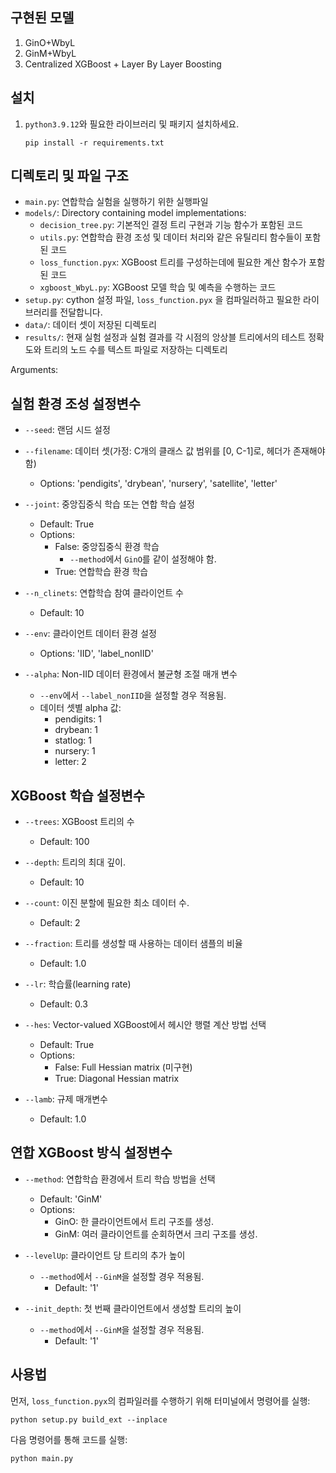 ## 구현된 모델
1. GinO+WbyL 
2. GinM+WbyL
3. Centralized XGBoost + Layer By Layer Boosting

## 설치

1. `python3.9.12`와 필요한 라이브러리 및 패키지 설치하세요.
   ```
   pip install -r requirements.txt
   ```

## 디렉토리 및 파일 구조

- `main.py`: 연합학습 실험을 실행하기 위한 실행파일 
- `models/`: Directory containing model implementations:
  - `decision_tree.py`: 기본적인 결정 트리 구현과 기능 함수가 포함된 코드 
  - `utils.py`: 연합학습 환경 조성 및 데이터 처리와 같은 유틸리티 함수들이 포함된 코드
  - `loss_function.pyx`: XGBoost 트리를 구성하는데에 필요한 계산 함수가 포함된 코드
  - `xgboost_WbyL.py`: XGBoost 모델 학습 및 예측을 수행하는 코드
- `setup.py`: cython 설정 파일, `loss_function.pyx` 을 컴파일러하고 필요한 라이브러리를 전달합니다.
- `data/`: 데이터 셋이 저장된 디렉토리
- `results/`: 현재 실험 설정과 실험 결과를 각 시점의 앙상블 트리에서의 테스트 정확도와 트리의 노드 수를 텍스트 파일로 저장하는 디렉토리

Arguments:

## 실험 환경 조성 설정변수
- `--seed`: 랜덤 시드 설정 
  
- `--filename`: 데이터 셋(가정: C개의 클래스 값 범위를 [0, C-1]로, 헤더가 존재해야 함) 
  - Options: 'pendigits', 'drybean', 'nursery', 'satellite', 'letter'

- `--joint`: 중앙집중식 학습 또는 연합 학습 설정 
  - Default: True
  - Options:
    - False: 중앙집중식 환경 학습
      - `--method`에서 `GinO`를 같이 설정해야 함.
    - True: 연합학습 환경 학습

- `--n_clinets`: 연합학습 참여 클라이언트 수 
  - Default: 10
  
- `--env`: 클라이언트 데이터 환경 설정 
  - Options: 'IID', 'label_nonIID'

- `--alpha`: Non-IID 데이터 환경에서 불균형 조절 매개 변수
  - `--env`에서 `--label_nonIID`을 설정할 경우 적용됨.
  - 데이터 셋별 alpha 값:
    - pendigits: 1
    - drybean: 1
    - statlog: 1
    - nursery: 1
    - letter: 2

## XGBoost 학습 설정변수
- `--trees`: XGBoost 트리의 수 
  - Default: 100
  
- `--depth`: 트리의 최대 깊이. 
  - Default: 10

- `--count`: 이진 분할에 필요한 최소 데이터 수. 
  - Default: 2

- `--fraction`: 트리를 생성할 때 사용하는 데이터 샘플의 비율
  - Default: 1.0

- `--lr`: 학습률(learning rate)
  - Default: 0.3
  
- `--hes`: Vector-valued XGBoost에서 헤시안 행렬 계산 방법 선택
  - Default: True
  - Options:
    - False: Full Hessian matrix (미구현)
    - True: Diagonal Hessian matrix
    
- `--lamb`: 규제 매개변수
  - Default: 1.0

## 연합 XGBoost 방식 설정변수

- `--method`: 연합학습 환경에서 트리 학습 방법을 선택
  - Default: 'GinM'
  - Options:
    - GinO: 한 클라이언트에서 트리 구조를 생성.
    - GinM: 여러 클라이언트를 순회하면서 크리 구조를 생성.

- `--levelUp`: 클라이언트 당 트리의 추가 높이
  - `--method`에서 `--GinM`을 설정할 경우 적용됨.
    - Default: '1'
    
- `--init_depth`: 첫 번째 클라이언트에서 생성할 트리의 높이
  - `--method`에서 `--GinM`을 설정할 경우 적용됨.
    - Default: '1'
    
## 사용법
먼저, `loss_function.pyx`의 컴파일러를 수행하기 위해 터미널에서 명령어를 실행:

```
python setup.py build_ext --inplace
```

다음 명령어를 통해 코드를 실행:

```
python main.py
```
